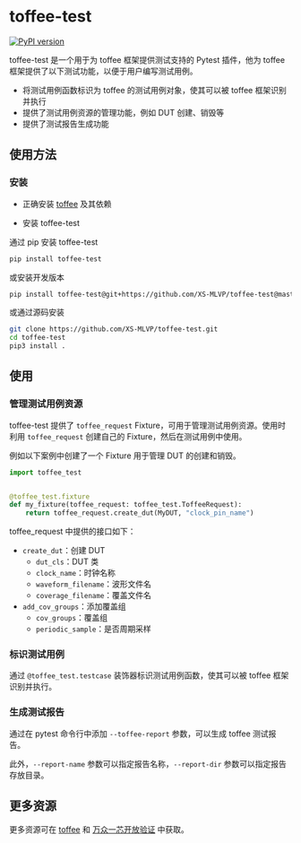# toffee-test

[![PyPI version](https://badge.fury.io/py/toffee-test.svg)](https://badge.fury.io/py/toffee-test)

toffee-test 是一个用于为 toffee 框架提供测试支持的 Pytest 插件，他为 toffee 框架提供了以下测试功能，以便于用户编写测试用例。
- 将测试用例函数标识为 toffee 的测试用例对象，使其可以被 toffee 框架识别并执行
- 提供了测试用例资源的管理功能，例如 DUT 创建、销毁等
- 提供了测试报告生成功能

## 使用方法

### 安装

- 正确安装 [toffee](https://github.com/XS-MLVP/toffee/tree/master/toffee) 及其依赖

- 安装 toffee-test

通过 pip 安装 toffee-test

```bash
pip install toffee-test
```

或安装开发版本

```bash
pip install toffee-test@git+https://github.com/XS-MLVP/toffee-test@master
```

或通过源码安装

```bash
git clone https://github.com/XS-MLVP/toffee-test.git
cd toffee-test
pip3 install .
```

## 使用

### 管理测试用例资源

toffee-test 提供了 `toffee_request` Fixture，可用于管理测试用例资源。使用时利用 `toffee_request` 创建自己的 Fixture，然后在测试用例中使用。

例如以下案例中创建了一个 Fixture 用于管理 DUT 的创建和销毁。

```python
import toffee_test


@toffee_test.fixture
def my_fixture(toffee_request: toffee_test.ToffeeRequest):
    return toffee_request.create_dut(MyDUT, "clock_pin_name")
```

toffee_request 中提供的接口如下：

- `create_dut`：创建 DUT
    - `dut_cls`：DUT 类
    - `clock_name`：时钟名称
    - `waveform_filename`：波形文件名
    - `coverage_filename`：覆盖文件名
- `add_cov_groups`：添加覆盖组
    - `cov_groups`：覆盖组
    - `periodic_sample`：是否周期采样


### 标识测试用例

通过 `@toffee_test.testcase` 装饰器标识测试用例函数，使其可以被 toffee 框架识别并执行。

### 生成测试报告

通过在 pytest 命令行中添加 `--toffee-report` 参数，可以生成 toffee 测试报告。

此外，`--report-name` 参数可以指定报告名称，`--report-dir` 参数可以指定报告存放目录。

## 更多资源

更多资源可在 [toffee](https://github.com/XS-MLVP/toffee/tree/master/toffee) 和 [万众一芯开放验证](https://open-verify.cc/) 中获取。
